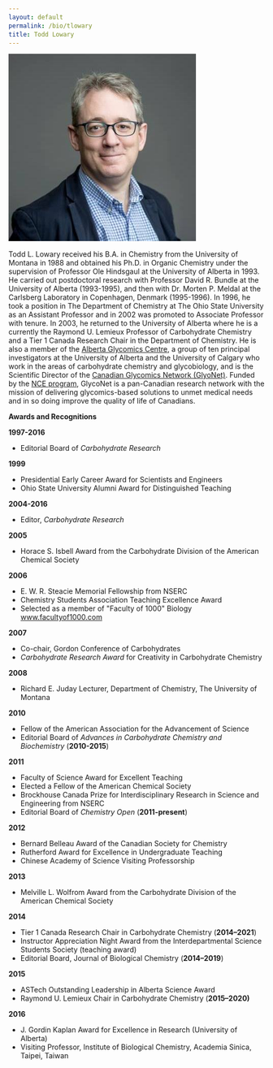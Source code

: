 ```yaml
---
layout: default
permalink: /bio/tlowary
title: Todd Lowary
---
```

<img src="/img/people/todd.jpg">

Todd L. Lowary received his B.A. in Chemistry from the University of Montana in 1988 and obtained his Ph.D. in Organic Chemistry under the supervision of Professor Ole Hindsgaul at the University of Alberta in 1993.  He carried out postdoctoral research with Professor David R. Bundle at the University of Alberta (1993-1995), and then with Dr. Morten P. Meldal at the Carlsberg Laboratory in Copenhagen, Denmark (1995-1996).   In 1996, he took a position in The Department of Chemistry at The Ohio State University as an Assistant Professor and in 2002 was promoted to Associate Professor with tenure. In 2003, he returned to the University of Alberta where he is a currently the Raymond U. Lemieux Professor of Carbohydrate Chemistry and a Tier 1 Canada Research Chair in the Department of Chemistry. He is also a member of the <a href="http://www.glycomicscentre.ca/" target="_blank">Alberta Glycomics Centre</a>, a group of ten principal investigators at the University of Alberta and the University of Calgary who work in the areas of carbohydrate chemistry and glycobiology, and is the Scientific Director of the <a href="http://canadianglycomics.ca/" target="_blank">Canadian Glycomics Network (GlyoNet)</a>. Funded by the <a href="http://www.nce-rce.gc.ca/Index_eng.asp" target="_blank">NCE program</a>, GlycoNet is a pan-Canadian research network with the mission of delivering glycomics-based solutions to unmet medical needs and in so doing improve the quality of life of Canadians. 

<p><strong>Awards and Recognitions</strong></p>
<p><strong>1997-2016</strong></p>

<ul>
	<li>Editorial Board of <em>Carbohydrate Research</em></li>
</ul>

<p><strong>1999</strong></p>

<ul>
	<li>Presidential Early Career Award for Scientists and Engineers</li>
	<li>Ohio State University Alumni Award for Distinguished Teaching</li>
</ul>

<p><strong>2004-2016</strong></p>

<ul>
	<li>Editor, <em>Carbohydrate Research</em></li>
</ul>

<p><strong>2005</strong></p>
<ul>
	<li>Horace S. Isbell Award from the Carbohydrate Division of the American Chemical Society</li>
</ul>

<p><strong>2006</strong></p>

<ul>
	<li>E. W. R. Steacie Memorial Fellowship from NSERC</li>
	<li>Chemistry Students Association Teaching Excellence Award</li>
	<li>Selected as a member of "Faculty of 1000" Biology <a href="http://www.facultyof1000.com/">www.facultyof1000.com</a> </li>
</ul>

<p><strong>2007</strong></p>

<ul>
	<li>Co-chair, Gordon Conference of Carbohydrates</li>
	<li><em>Carbohydrate Research Award</em> for Creativity in Carbohydrate  Chemistry</li>	
</ul>

<p><strong>2008</strong></p>
      
<ul>
	<li>Richard E. Juday Lecturer, Department of Chemistry, The University of Montana<br></li>
</ul>

<p><strong>2010</strong></p>
      
<ul>
	<li>Fellow of the American Association for the Advancement of Science</li>
	<li>Editorial Board of <span style="font-style: italic;">Advances in Carbohydrate Chemistry and Biochemistry </span>(<span style="font-weight: bold;">2010-2015</span>)<br>
</li>
</ul>

<p><strong>2011</strong></p>

<ul>
	<li>Faculty of Science Award for Excellent Teaching</li><li>Elected a Fellow of the American Chemical Society</li><li>Brockhouse Canada Prize for Interdisciplinary Research in Science and Engineering from NSERC</li>
	<li>Editorial Board of <span style="font-style: italic;">Chemistry Open</span> (<span style="font-weight: bold;">2011-present</span>)<br>
</li>
</ul>

<p><strong>2012</strong></p>

<ul>
	<li>Bernard Belleau Award of the Canadian Society for Chemistry</li>
	<li>Rutherford Award for Excellence in Undergraduate Teaching</li> 
	<li>Chinese Academy of Science Visiting Professorship</li>
</ul>

<p><strong>2013<br></strong></p>
      
<ul>
	<li>Melville L. Wolfrom Award from the Carbohydrate Division of the American Chemical Society</li>
</ul>

<p><strong>2014</strong></p>
      
<ul>
	<li>Tier 1 Canada Research Chair in Carbohydrate Chemistry (<span style="font-weight: bold;">2014–2021</span>)</li>
	<li>Instructor Appreciation Night Award from the Interdepartmental Science Students Society (teaching award)</li>
	<li>Editorial Board, Journal of Biological Chemistry (<span style="font-weight: bold;">2014–2019</span>)</li>
</ul>

<p><strong>2015</strong></p>
      
<ul>
	<li>ASTech Outstanding Leadership in Alberta Science Award</li>
	<li>Raymond U. Lemieux Chair in Carbohydrate Chemistry (<span style="font-weight: bold;">2015–2020)</span><br>
</li>
</ul>

<p><strong>2016</strong></p>
       
<ul>
	<li>J. Gordin Kaplan Award for Excellence in Research (University of Alberta)</li>
	<li>Visiting Professor, Institute of Biological Chemistry, Academia Sinica, Taipei, Taiwan</li>
</ul>
<ul>

      
</ul>